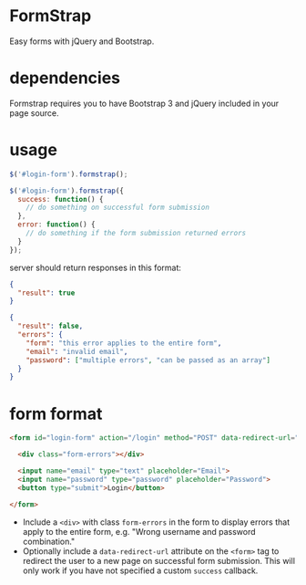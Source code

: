 FormStrap
=========

Easy forms with jQuery and Bootstrap.

dependencies
============
Formstrap requires you to have Bootstrap 3 and jQuery included in your page source.

usage
=====

```javascript
$('#login-form').formstrap();

$('#login-form').formstrap({
  success: function() {
    // do something on successful form submission
  },
  error: function() {
    // do something if the form submission returned errors
  }
});
```

server should return responses in this format:

```json
{
  "result": true
}

{
  "result": false,
  "errors": {
    "form": "this error applies to the entire form",
    "email": "invalid email",
    "password": ["multiple errors", "can be passed as an array"]
  }
}
```

form format
===========

```html
<form id="login-form" action="/login" method="POST" data-redirect-url="/">

  <div class="form-errors"></div>

  <input name="email" type="text" placeholder="Email">
  <input name="password" type="password" placeholder="Password">
  <button type="submit">Login</button>

</form>
```

- Include a `<div>` with class `form-errors` in the form to display errors that apply to the entire form, e.g. "Wrong username and password combination."
- Optionally include a `data-redirect-url` attribute on the `<form>` tag to redirect the user to a new page on successful form submission. This will only work if you have not specified a custom `success` callback.
